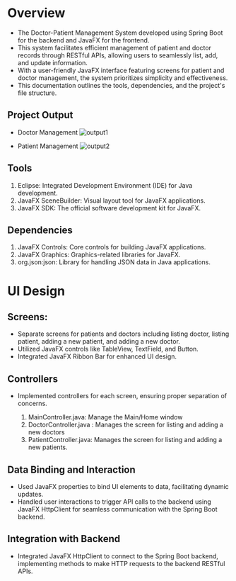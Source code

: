 # Overview
- The Doctor-Patient Management System developed using Spring Boot for the backend and JavaFX for the frontend.
- This system facilitates efficient management of patient and doctor records through RESTful APIs, allowing users to seamlessly list, add, and update information.
- With a user-friendly JavaFX interface featuring screens for patient and doctor management, the system prioritizes simplicity and effectiveness.
- This documentation outlines the tools, dependencies, and the project's file structure.

## Project Output
- Doctor Management
![output1](https://github.com/milansingh52/Doctor-Patient-Management-Frontend/assets/111845982/279ed4c3-6068-4eae-aebe-b2032b353101)

- Patient Management
![output2](https://github.com/milansingh52/Doctor-Patient-Management-Frontend/assets/111845982/6ed6a4cd-430d-4666-91d6-5cfa143f4820)

## Tools
1. Eclipse: Integrated Development Environment (IDE) for Java development.
2. JavaFX SceneBuilder: Visual layout tool for JavaFX applications.
3. JavaFX SDK: The official software development kit for JavaFX.

## Dependencies
1. JavaFX Controls: Core controls for building JavaFX applications.
2. JavaFX Graphics: Graphics-related libraries for JavaFX.
3. org.json:json: Library for handling JSON data in Java applications.

# UI Design
## Screens:
- Separate screens for patients and doctors including listing doctor, listing patient, adding a new patient, and adding a new doctor.
- Utilized JavaFX controls like TableView, TextField, and Button.
- Integrated JavaFX Ribbon Bar for enhanced UI design.

## Controllers
- Implemented controllers for each screen, ensuring proper separation of concerns.

  1. MainController.java: Manage the Main/Home window
  2. DoctorController.java : Manages the screen for listing and adding a new doctors
  3. PatientController.java: Manages the screen for listing and adding a new patients.


## Data Binding and Interaction
- Used JavaFX properties to bind UI elements to data, facilitating dynamic updates.
- Handled user interactions to trigger API calls to the backend using JavaFX HttpClient for seamless communication with the Spring Boot backend.

## Integration with Backend
- Integrated JavaFX HttpClient to connect to the Spring Boot backend, implementing methods to make HTTP requests to the backend RESTful APIs.
